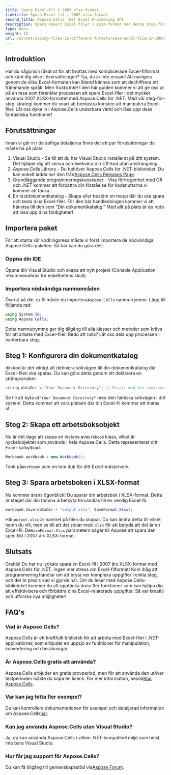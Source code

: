 ```yaml
---
title: Spara Excel-fil i 2007 xlsx-format
linktitle: Spara Excel-fil i 2007 xlsx-format
second_title: Aspose.Cells .NET Excel Processing API
description: Spara enkelt Excel-filer i XLSX-format med denna steg-för-steg-guide med Aspose.Cells för .NET. Behärska Excel-manipulation.
type: docs
weight: 12
url: /sv/net/saving-files-in-different-formats/save-excel-file-in-2007-xlsx-format/
---
```

## Introduktion
Har du någonsin råkat ut för att brottas med komplicerade Excel-filformat och känt dig vilse i översättningen? Tja, du är inte ensam! Att navigera genom de olika Excel-formaten kan ibland kännas som att dechiffrera ett främmande språk. Men frukta inte! I den här guiden kommer vi att ge oss ut på en resa som förenklar processen att spara Excel-filer i det mycket använda 2007 XLSX-formatet med Aspose.Cells för .NET. Med vår steg-för-steg-strategi kommer du snart att bemästra konsten att manipulera Excel-filer. Låt oss dyka in i Aspose.Cells underbara värld och låsa upp dess fantastiska funktioner!
## Förutsättningar
Innan vi går in i de saftiga detaljerna finns det ett par förutsättningar du måste ha på plats:
1. Visual Studio - Se till att du har Visual Studio installerat på ditt system. Det hjälper dig att skriva och exekvera din C#-kod utan ansträngning.
2.  Aspose.Cells Library - Du behöver Aspose.Cells for .NET-biblioteket. Du kan enkelt ladda ner den från[Aspose Cells Releases Page](https://releases.aspose.com/cells/net/).
3. Grundläggande programmeringskunskaper - Viss förtrogenhet med C# och .NET kommer att förbättra din förståelse för kodsnuttarna vi kommer att täcka.
4. En testdokumentkatalog - Skapa eller bestäm en mapp där du ska spara och testa dina Excel-filer. För den här handledningen kommer vi att hänvisa till den som "Din dokumentkatalog."
Med allt på plats är du redo att visa upp dina färdigheter!
## Importera paket
För att starta vår kodningsresa måste vi först importera de nödvändiga Aspose.Cells-paketen. Så här kan du göra det:
### Öppna din IDE
Öppna din Visual Studio och skapa ett nytt projekt (Console Application rekommenderas för enkelhetens skull).
### Importera nödvändiga namnområden
 Överst på din`.cs` fil måste du importera`Aspose.Cells` namnutrymme. Lägg till följande rad:
```csharp
using System.IO;
using Aspose.Cells;
```
Detta namnutrymme ger dig tillgång till alla klasser och metoder som krävs för att arbeta med Excel-filer.
Redo att rulla? Låt oss dela upp processen i hanterbara steg.
## Steg 1: Konfigurera din dokumentkatalog
din kod är det viktigt att definiera sökvägen till din dokumentkatalog där Excel-filen ska sparas. Du kan göra detta genom att deklarera en strängvariabel:
```csharp
string dataDir = "Your Document Directory"; // Ersätt med din faktiska väg
```
 Se till att byta ut`"Your Document Directory"` med den faktiska sökvägen i ditt system. Detta kommer att vara platsen där din Excel-fil kommer att matas ut.
## Steg 2: Skapa ett arbetsboksobjekt
 Nu är det dags att skapa en instans av`Workbook` klass, vilket är nyckelobjektet som används i hela Aspose.Cells. Detta representerar ditt Excel-kalkylblad.
```csharp
Workbook workbook = new Workbook();
```
 Tänk på`Workbook` som en tom duk för ditt Excel-mästerverk.
## Steg 3: Spara arbetsboken i XLSX-format
Nu kommer ärans ögonblick! Du sparar din arbetsbok i XLSX-format. Detta är steget där din tomma arbetsyta förvandlas till en verklig Excel-fil.
```csharp
workbook.Save(dataDir + "output.xlsx", SaveFormat.Xlsx);
```
 Här,`output.xlsx` är namnet på filen du skapar. Du kan ändra detta till vilket namn du vill, men se till att det slutar med`.xlsx` för att betyda att det är en Excel-fil. De`SaveFormat.Xlsx` parametern säger till Aspose att spara den specifikt i 2007 års XLSX-format.
## Slutsats
Grattis! Du har nu lyckats spara en Excel-fil i 2007 års XLSX-format med Aspose.Cells för .NET. Ingen mer stress om Excel-filformat! Kom ihåg att programmering handlar om att bryta ner komplexa uppgifter i enkla steg, och det är precis vad vi gjorde här. Om du leker med Aspose.Cells-biblioteket kommer du att upptäcka ännu fler funktioner som kan hjälpa dig att effektivisera och förbättra dina Excel-relaterade uppgifter. Så var kreativ och utforska nya möjligheter! 
## FAQ's
### Vad är Aspose.Cells?
Aspose.Cells är ett kraftfullt bibliotek för att arbeta med Excel-filer i .NET-applikationer, som erbjuder en uppsjö av funktioner för manipulation, konvertering och beräkningar.
### Är Aspose.Cells gratis att använda?
 Aspose.Cells erbjuder en gratis provperiod, men för att använda den utöver testperioden måste du köpa en licens. För mer information, besök[Köp Aspose.Cells](https://purchase.aspose.com/buy).
### Var kan jag hitta fler exempel?
 Du kan kontrollera dokumentationen för exempel och detaljerad information om Aspose.Cells[här](https://reference.aspose.com/cells/net/).
### Kan jag använda Aspose.Cells utan Visual Studio?
Ja, du kan använda Aspose.Cells i vilken .NET-kompatibel miljö som helst, inte bara Visual Studio.
### Hur får jag support för Aspose.Cells?
Du kan få tillgång till gemenskapsstöd via[Aspose Forum](https://forum.aspose.com/c/cells/9).